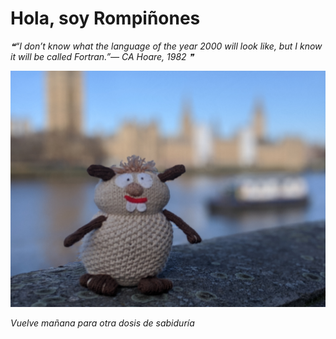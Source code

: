 # Hola, soy Rompiñones

<!--STARTS_HERE_QUOTE_README-->
<i>❝“I don’t know what the language of the year 2000 will look like, but I know it will be called Fortran.”— CA Hoare, 1982  ❞</i>
<!--ENDS_HERE_QUOTE_README-->

<!--START_SECTION:update_image-->
![alt text](https://raw.githubusercontent.com/focaalvarez/rompinones/main/.github/images/00100lrPORTRAIT_00100_BURST20220205102226649_COVER.jpg?raw=true)
<!--END_SECTION:update_image-->

*Vuelve mañana para otra dosis de sabiduría*
